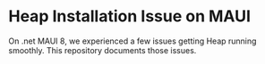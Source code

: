 # Heap Installation Issue on MAUI

On .net MAUI 8, we experienced a few issues getting Heap running smoothly. This repository documents those issues.